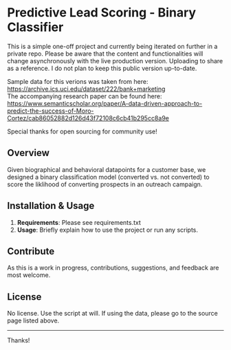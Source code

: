 # Predictive Lead Scoring - Binary Classifier

This is a simple one-off project and currently being iterated on further in a private repo. Please be aware that the content and functionalities will change asynchronously with the live production version. Uploading to share as a reference. I do not plan to keep this public version up-to-date.

Sample data for this verions was taken from here: <https://archive.ics.uci.edu/dataset/222/bank+marketing>  
The accompanying research paper can be found here: <https://www.semanticscholar.org/paper/A-data-driven-approach-to-predict-the-success-of-Moro-Cortez/cab86052882d126d43f72108c6cb41b295cc8a9e>

Special thanks for open sourcing for community use!

## Overview

Given biographical and behavioral datapoints for a customer base, we designed a binary classification model (converted vs. not converted) to score the liklihood of converting prospects in an outreach campaign.

## Installation & Usage

1. **Requirements**: Please see requirements.txt
2. **Usage**: Briefly explain how to use the project or run any scripts.

## Contribute

As this is a work in progress, contributions, suggestions, and feedback are most welcome.

## License

No license. Use the script at will. If using the data, please go to the source page listed above.

---

Thanks!
